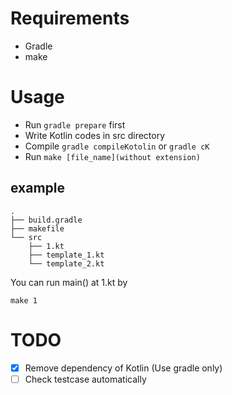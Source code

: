 # Requirements
- Gradle
- make

# Usage
- Run `gradle prepare` first
- Write Kotlin codes in src directory
- Compile `gradle compileKotolin` or `gradle cK`
- Run `make [file_name](without extension)`

## example
```
.
├── build.gradle
├── makefile
└── src
    ├── 1.kt
    ├── template_1.kt
    └── template_2.kt

```
You can run main() at 1.kt by

`make 1`

# TODO
- [x] Remove dependency of Kotlin (Use gradle only)
- [ ] Check testcase automatically